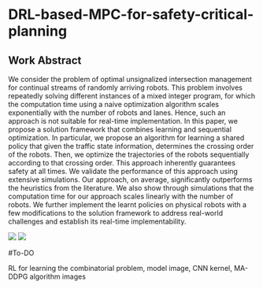 # DRL-based-MPC-for-safety-critical-planning
## Work Abstract

We consider the problem of optimal unsignalized intersection management for continual streams of randomly arriving robots. This problem involves repeatedly solving different instances of a mixed integer program, for which the computation time using a naive optimization algorithm scales exponentially with the number of robots and lanes. Hence, such an approach is not suitable for real-time implementation. In this paper, we propose a solution framework that combines learning and sequential optimization. In particular, we propose an algorithm for learning a shared policy that given the traffic state information, determines the crossing order of the robots. Then, we optimize the trajectories of the robots sequentially according to that crossing order. This approach inherently guarantees safety at all times. We validate the performance of this approach using extensive simulations. Our approach, on average, significantly outperforms the heuristics from the literature. We also show through simulations that the computation time for our approach scales linearly with the number of robots. We further implement the learnt policies on physical robots with a few modifications to the solution framework to address real-world challenges and establish its real-time implementability.



![](https://github.com/Mowbray-R-V/DRL-based-MPC-for-safety-critical-planning/edit/main/archi-2.png)
![](https://github.com/Mowbray-R-V/DRL-based-MPC-for-safety-critical-planning/edit/main/archi-RL.png)

#To-DO

RL for learning the combinatorial problem, model image, CNN kernel, MA-DDPG
algorithm images
